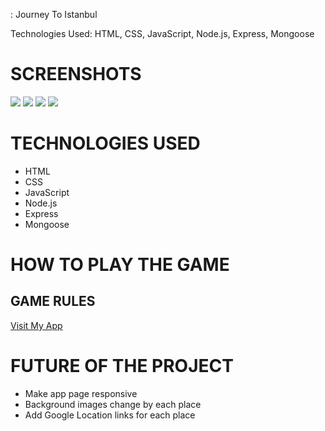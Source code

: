 <App title>: Journey To Istanbul


Technologies Used: HTML, CSS, JavaScript, Node.js, Express, Mongoose
 

# SCREENSHOTS

<img src="public/screenshots/Landing Page.png">
<img src="screenshots/After Logging.png">
<img src="screenshots/New Restaurant Page.png">
<img src="screenshots/New Place Page.png">

# TECHNOLOGIES USED

- HTML
- CSS
- JavaScript
- Node.js
- Express
- Mongoose

# HOW TO PLAY THE GAME

## GAME RULES

<a href="https://journey-to-istanbul.herokuapp.com/">Visit My App</a>



# FUTURE OF THE PROJECT

- Make app page responsive
- Background images change by each place
- Add Google Location links for each place

